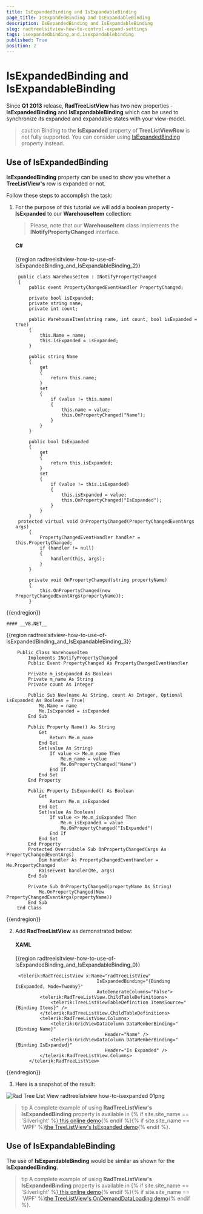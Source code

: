 ```yaml
---
title: IsExpandedBinding and IsExpandableBinding
page_title: IsExpandedBinding and IsExpandableBinding
description: IsExpandedBinding and IsExpandableBinding
slug: radtreelsitview-how-to-control-expand-settings
tags: isexpandedbinding,and,isexpandablebinding
published: True
position: 2
---
```


# IsExpandedBinding and IsExpandableBinding



Since __Q1 2013__ release, __RadTreeListView__ has two new properties - __IsExpandedBinding__ and __IsExpandableBinding__ which can be used to synchronize its expanded and expandable states with your view-model.
>caution Binding to the __IsExpanded__ property of __TreeListViewRow__ is not fully supported. You can consider using [IsExpandedBinding](#use-of-isexpandedbinding) property instead.

## Use of IsExpandedBinding

__IsExpandedBinding__ property can be used to show you whether a __TreeListView's__ row is expanded or not.
        

Follow these steps to accomplish the task:

1. For the purpose of this tutorial we will add a boolean property - __IsExpanded__ to our __WarehouseItem__ collection:  
	>Please, note that our __WarehouseItem__ class implements the __INotifyPropertyChanged__ interface.        

	#### __C#__
	{{region radtreelsitview-how-to-use-of-IsExpandedBinding_and_IsExpandableBinding_2}}

		public class WarehouseItem : INotifyPropertyChanged
	    {
	        public event PropertyChangedEventHandler PropertyChanged;
	
	        private bool isExpanded;
	        private string name;
	        private int count;
	
	        public WarehouseItem(string name, int count, bool isExpanded = true)
	        {
	            this.Name = name;
	            this.IsExpanded = isExpanded;           
	        }
	
	        public string Name
	        {
	            get
	            {
	                return this.name;
	            }
	            set
	            {
	                if (value != this.name)
	                {
	                    this.name = value;
	                    this.OnPropertyChanged("Name");
	                }
	            }
	        }
	
	        public bool IsExpanded
	        {
	            get
	            {
	                return this.isExpanded;
	            }
	            set
	            {
	                if (value != this.isExpanded)
	                {
	                    this.isExpanded = value;
	                    this.OnPropertyChanged("IsExpanded");
	                }
	            }
	        }
	    protected virtual void OnPropertyChanged(PropertyChangedEventArgs args)
	        {
	            PropertyChangedEventHandler handler = this.PropertyChanged;
	            if (handler != null)
	            {
	                handler(this, args);
	            }
	        }
	
	        private void OnPropertyChanged(string propertyName)
	        {
	            this.OnPropertyChanged(new PropertyChangedEventArgs(propertyName));
	        }
{{endregion}}



	#### __VB.NET__
{{region radtreelsitview-how-to-use-of-IsExpandedBinding_and_IsExpandableBinding_3}}

	    Public Class WarehouseItem
	        Implements INotifyPropertyChanged
	        Public Event PropertyChanged As PropertyChangedEventHandler
	
	        Private m_isExpanded As Boolean
	        Private m_name As String
	        Private count As Integer
	
	        Public Sub New(name As String, count As Integer, Optional isExpanded As Boolean = True)
	            Me.Name = name
	            Me.IsExpanded = isExpanded
	        End Sub
	
	        Public Property Name() As String
	            Get
	                Return Me.m_name
	            End Get
	            Set(value As String)
	                If value <> Me.m_name Then
	                    Me.m_name = value
	                    Me.OnPropertyChanged("Name")
	                End If
	            End Set
	        End Property
	
	        Public Property IsExpanded() As Boolean
	            Get
	                Return Me.m_isExpanded
	            End Get
	            Set(value As Boolean)
	                If value <> Me.m_isExpanded Then
	                    Me.m_isExpanded = value
	                    Me.OnPropertyChanged("IsExpanded")
	                End If
	            End Set
	        End Property
	        Protected Overridable Sub OnPropertyChanged(args As PropertyChangedEventArgs)
	            Dim handler As PropertyChangedEventHandler = Me.PropertyChanged
	            RaiseEvent handler(Me, args)
	        End Sub
	
	        Private Sub OnPropertyChanged(propertyName As String)
	            Me.OnPropertyChanged(New PropertyChangedEventArgs(propertyName))
	        End Sub
	    End Class
{{endregion}}



2. Add __RadTreeListView__ as demonstrated below:
        

	#### __XAML__
	{{region radtreelsitview-how-to-use-of-IsExpandedBinding_and_IsExpandableBinding_0}}

		<telerik:RadTreeListView x:Name="radTreeListView"
	                                 IsExpandedBinding="{Binding IsExpanded, Mode=TwoWay}"
	                                 AutoGenerateColumns="False">
	            <telerik:RadTreeListView.ChildTableDefinitions>
	                <telerik:TreeListViewTableDefinition ItemsSource="{Binding Items}" />
	            </telerik:RadTreeListView.ChildTableDefinitions>
	            <telerik:RadTreeListView.Columns>
	                <telerik:GridViewDataColumn DataMemberBinding="{Binding Name}"
	                                    Header="Name" />
	                <telerik:GridViewDataColumn DataMemberBinding="{Binding IsExpanded}" 
	                                    Header="Is Expanded" />
	            </telerik:RadTreeListView.Columns>
	        </telerik:RadTreeListView>
{{endregion}}



3. Here is a snapshot of the result:

![Rad Tree List View radtreelistview how-to-isexpanded 01png](images/RadTreeListView_radtreelistview_how-to-isexpanded_01png.PNG)

>tip A complete example of using __RadTreeListView's IsExpandedBinding__ property is available in {% if site.site_name == 'Silverlight' %}[ this online demo](https://demos.telerik.com/silverlight/#TreeListView/IsExpanded){% endif %}{% if site.site_name == 'WPF' %}[the TreeListView's IsExpanded demo](https://demos.telerik.com/wpf/){% endif %}.
          

## Use of IsExpandableBinding

The use of __IsExpandableBinding__ would be similar as shown for the __IsExpandedBinding__.

>tip A complete example of using __RadTreeListView's IsExpandedBinding__ property is available in {% if site.site_name == 'Silverlight' %}[ this online demo](https://demos.telerik.com/silverlight/#TreeListView/OnDemandDataLoading){% endif %}{% if site.site_name == 'WPF' %}[the TreeListView's OnDemandDataLoading demo](https://demos.telerik.com/wpf/){% endif %}.
          
